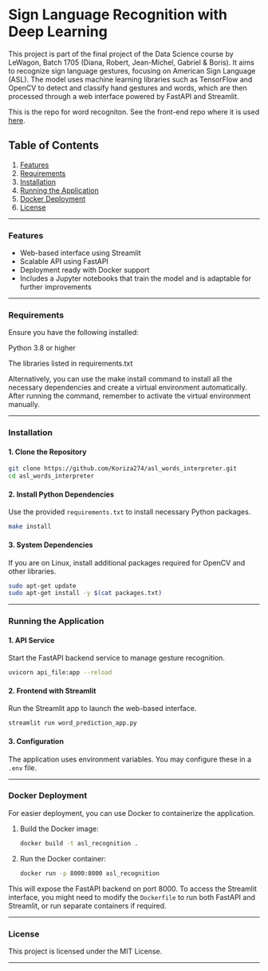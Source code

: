 # Sign Language Recognition with Deep Learning

This project is part of the final project of the Data Science course by LeWagon, Batch 1705 (Diana, Robert, Jean-Michel, Gabriel & Boris). It aims to recognize sign language gestures, focusing on American Sign Language (ASL). The model uses machine learning libraries such as TensorFlow and OpenCV to detect and classify hand gestures and words, which are then processed through a web interface powered by FastAPI and Streamlit.

This is the repo for word recogniton. See the front-end repo where it is used [here](https://github.com/Koriza274/sign_language_interpreter_front-end). 


## Table of Contents

1. [Features](#features)
2. [Requirements](#requirements)
3. [Installation](#installation)
4. [Running the Application](#running-the-application)
5. [Docker Deployment](#docker-deployment)
6. [License](#license)

---

### Features

- Web-based interface using Streamlit
- Scalable API using FastAPI
- Deployment ready with Docker support
- Includes a Jupyter notebooks that train the model and is adaptable for further improvements

---

### Requirements

Ensure you have the following installed:

Python 3.8 or higher

The libraries listed in requirements.txt

Alternatively, you can use the make install command to install all the necessary dependencies and create a virtual environment automatically. After running the command, remember to activate the virtual environment manually.

---

### Installation

#### 1. Clone the Repository

```bash
git clone https://github.com/Koriza274/asl_words_interpreter.git
cd asl_words_interpreter
```

#### 2. Install Python Dependencies

Use the provided `requirements.txt` to install necessary Python packages.

```bash
make install
```


#### 3. System Dependencies

If you are on Linux, install additional packages required for OpenCV and other libraries.

```bash
sudo apt-get update
sudo apt-get install -y $(cat packages.txt)
```

---

### Running the Application

#### 1. API Service

Start the FastAPI backend service to manage gesture recognition.

```bash
uvicorn api_file:app --reload
```

#### 2. Frontend with Streamlit

Run the Streamlit app to launch the web-based interface.

```bash
streamlit run word_prediction_app.py
```

#### 3. Configuration

The application uses environment variables. You may configure these in a `.env` file. 

---

### Docker Deployment

For easier deployment, you can use Docker to containerize the application.

1. Build the Docker image:

    ```bash
    docker build -t asl_recognition .
    ```

2. Run the Docker container:

    ```bash
    docker run -p 8000:8000 asl_recognition
    ```

This will expose the FastAPI backend on port 8000. To access the Streamlit interface, you might need to modify the `Dockerfile` to run both FastAPI and Streamlit, or run separate containers if required.

---

### License

This project is licensed under the MIT License. 

---
